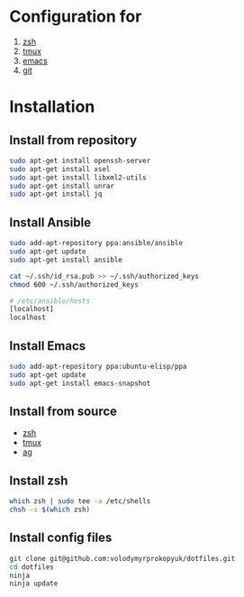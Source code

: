# Configuration for

1. [zsh](http://www.zsh.org/)
1. [tmux](http://tmux.github.io/)
1. [emacs](http://www.gnu.org/software/emacs/)
1. [git](https://git-scm.com/)

# Installation

## Install from repository

```bash
sudo apt-get install openssh-server
sudo apt-get install xsel
sudo apt-get install libxml2-utils
sudo apt-get install unrar
sudo apt-get install jq
```

## Install Ansible

```bash
sudo add-apt-repository ppa:ansible/ansible
sudo apt-get update
sudo apt-get install ansible

cat ~/.ssh/id_rsa.pub >> ~/.ssh/authorized_keys
chmod 600 ~/.ssh/authorized_keys

# /etc/ansible/hosts
[localhost]
localhost
```

## Install Emacs

```bash
sudo add-apt-repository ppa:ubuntu-elisp/ppa
sudo apt-get update
sudo apt-get install emacs-snapshot
```

## Install from source

- [zsh](http://www.zsh.org/)
- [tmux](https://tmux.github.io/)
- [ag](https://github.com/ggreer/the_silver_searcher)

## Install zsh

```bash
which zsh | sudo tee -a /etc/shells
chsh -s $(which zsh)
```

## Install config files

```bash
git clone git@github.com:volodymyrprokopyuk/dotfiles.git
cd dotfiles
ninja
ninja update
```

